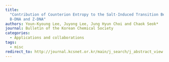 ```yaml
---
title:
  "Contribution of Counterion Entropy to the Salt-Induced Transition Between
  B-DNA and Z-DNA"
authors: Youn-Kyoung Lee, Juyong Lee, Jung Hyun Choi and Chaok Seok*
journal: Bulletin of the Korean Chemical Society
categories:
  - Applications and collaborations
tags:
  - misc
redirect_to: http://journal.kcsnet.or.kr/main/j_search/j_abstract_view.htm?code=B121135&qpage=j_search&spage=b_bkcs&dpage=ar
---
```


